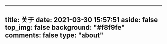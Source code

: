 ---
title: 关于
date: 2021-03-30 15:57:51
aside: false
top_img: false
background: "#f8f9fe"
comments: false
type: "about"
------
